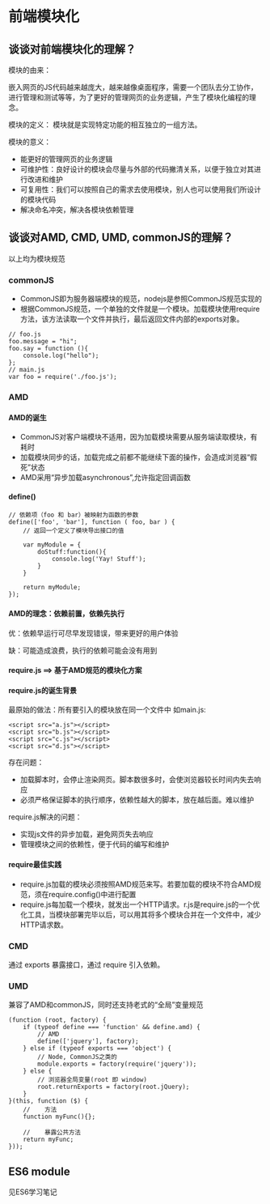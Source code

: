 # 前端模块化
## 谈谈对前端模块化的理解？
模块的由来：

嵌入网页的JS代码越来越庞大，越来越像桌面程序，需要一个团队去分工协作，进行管理和测试等等，为了更好的管理网页的业务逻辑，产生了模块化编程的理念。

模块的定义：
模块就是实现特定功能的相互独立的一组方法。

模块的意义：
- 能更好的管理网页的业务逻辑
- 可维护性：良好设计的模块会尽量与外部的代码撇清关系，以便于独立对其进行改进和维护
- 可复用性：我们可以按照自己的需求去使用模块，别人也可以使用我们所设计的模块代码
- 解决命名冲突，解决各模块依赖管理

## 谈谈对AMD, CMD, UMD, commonJS的理解？
以上均为模块规范
### commonJS
- CommonJS即为服务器端模块的规范，nodejs是参照CommonJS规范实现的
- 根据CommonJS规范，一个单独的文件就是一个模块。加载模块使用require方法，该方法读取一个文件并执行，最后返回文件内部的exports对象。
```
// foo.js
foo.message = "hi";
foo.say = function (){
    console.log("hello");
};
// main.js
var foo = require('./foo.js');
```
### AMD
#### AMD的诞生
- CommonJS对客户端模块不适用，因为加载模块需要从服务端读取模块，有耗时
- 加载模块同步的话，加载完成之前都不能继续下面的操作，会造成浏览器“假死”状态
- AMD采用“异步加载asynchronous”,允许指定回调函数
#### define()
```
// 依赖项（foo 和 bar）被映射为函数的参数
define(['foo', 'bar'], function ( foo, bar ) {
    // 返回一个定义了模块导出接口的值

    var myModule = {
        doStuff:function(){
            console.log('Yay! Stuff');
        }
    }

    return myModule;
});
```
#### AMD的理念：依赖前置，依赖先执行
优：依赖早运行可尽早发现错误，带来更好的用户体验

缺：可能造成浪费，执行的依赖可能会没有用到

#### require.js ==> 基于AMD规范的模块化方案
#### require.js的诞生背景
最原始的做法：所有要引入的模块放在同一个文件中
如main.js:
```
<script src="a.js"></script>
<script src="b.js"></script>
<script src="c.js"></script>
<script src="d.js"></script>
```
存在问题：
- 加载脚本时，会停止渲染网页。脚本数很多时，会使浏览器较长时间内失去响应
- 必须严格保证脚本的执行顺序，依赖性越大的脚本，放在越后面。难以维护

require.js解决的问题：
- 实现js文件的异步加载，避免网页失去响应
- 管理模块之间的依赖性，便于代码的编写和维护

#### require最佳实践
- require.js加载的模块必须按照AMD规范来写。若要加载的模块不符合AMD规范，须在require.config()中进行配置
- require.js每加载一个模块，就发出一个HTTP请求。r.js是require.js的一个优化工具，当模块部署完毕以后，可以用其将多个模块合并在一个文件中，减少HTTP请求数。

### CMD
通过 exports 暴露接口，通过 require 引入依赖。

### UMD
兼容了AMD和commonJS，同时还支持老式的“全局”变量规范
```
(function (root, factory) {
    if (typeof define === 'function' && define.amd) {
        // AMD
        define(['jquery'], factory);
    } else if (typeof exports === 'object') {
        // Node, CommonJS之类的
        module.exports = factory(require('jquery'));
    } else {
        // 浏览器全局变量(root 即 window)
        root.returnExports = factory(root.jQuery);
    }
}(this, function ($) {
    //    方法
    function myFunc(){};
 
    //    暴露公共方法
    return myFunc;
}));
```

## ES6 module
见ES6学习笔记
